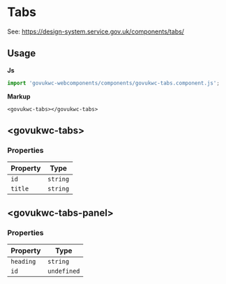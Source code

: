 # Tabs

See: https://design-system.service.gov.uk/components/tabs/

## Usage

**Js**

```javascript
import 'govukwc-webcomponents/components/govukwc-tabs.component.js';
```

**Markup**

```markup
<govukwc-tabs></govukwc-tabs>
```

## &lt;govukwc-tabs&gt;

### Properties

| Property  |  Type     |
|-----------|-----------|
| `id` | `string` |
| `title` | `string` |

## &lt;govukwc-tabs-panel&gt;

### Properties

| Property  |  Type     |
|-----------|-----------|
| `heading` | `string` |
| `id` | `undefined` |


